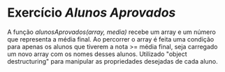 # Exercício _Alunos Aprovados_
A função _alunosAprovados(array, media)_ recebe um array e um número que representa a média final. Ao percorrer o array é feita uma condição para apenas os alunos que tiverem a nota >= média final, seja carregado um novo array com os nomes desses alunos.
Utilizado "object destructuring" para manipular as propriedades desejadas de cada aluno.
